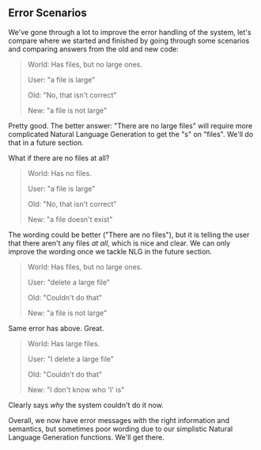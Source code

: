 ## Error Scenarios
We've gone through a lot to improve the error handling of the system, let's compare where we started and finished by going through some scenarios and comparing answers from the old and new code:


> World: Has files, but no large ones. 
> 
> User: "a file is large"
> 
> Old: "No, that isn't correct"
> 
> New: "a file is not large"

Pretty good. The better answer: "There are no large files" will require more complicated Natural Language Generation to get the "s" on "files". We'll do that in a future section.

What if there are no files at all?
> World: Has no files. 
> 
> User: "a file is large"
> 
> Old: "No, that isn't correct"
> 
> New: "a file doesn't exist"

The wording could be better ("There are no files"), but it is telling the user that there aren't any files *at all*, which is nice and clear. We can only improve the wording once we tackle NLG in the future section.

> World: Has files, but no large ones. 
> 
> User: "delete a large file"
> 
> Old: "Couldn't do that"
> 
> New: "a file is not large"

Same error has above. Great.

> World: Has large files. 
> 
> User: "I delete a large file"
> 
> Old: "Couldn't do that"
> 
> New: "I don't know who 'I' is"

Clearly says *why* the system couldn't do it now.

Overall, we now have error messages with the right information and semantics, but sometimes poor wording due to our simplistic Natural Language Generation functions. We'll get there.
